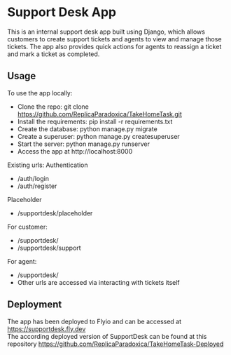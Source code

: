 Support Desk App
==
This is an internal support desk app built using Django, which allows customers to create support tickets and agents to view and manage those tickets. The app also provides quick actions for agents to reassign a ticket and mark a ticket as completed.


Usage
--
To use the app locally:
- Clone the repo: git clone https://github.com/ReplicaParadoxica/TakeHomeTask.git
- Install the requirements: pip install -r requirements.txt
- Create the database: python manage.py migrate
- Create a superuser: python manage.py createsuperuser
- Start the server: python manage.py runserver
- Access the app at http://localhost:8000

Existing urls:
Authentication
- /auth/login
- /auth/register

Placeholder
- /supportdesk/placeholder

For customer:
- /supportdesk/
- /supportdesk/support

For agent:
- /supportdesk/
- Other urls are accessed via interacting with tickets itself

Deployment
--
The app has been deployed to Flyio and can be accessed at https://supportdesk.fly.dev
<br> The according deployed version of SupportDesk can be found at this repository https://github.com/ReplicaParadoxica/TakeHomeTask-Deployed
